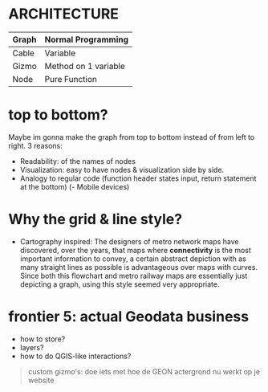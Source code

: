 # ARCHITECTURE 

| Graph | Normal Programming   |
|-------|----------------------|        
| Cable | Variable             | 
| Gizmo | Method on 1 variable | 
| Node  | Pure Function        | 


# top to bottom?
Maybe im gonna make the graph from top to bottom instead of from left to right. 
3 reasons: 
- Readability: of the names of nodes
- Visualization: easy to have nodes & visualization side by side.
- Analogy to regular code (function header states input, return statement at the bottom)
(- Mobile devices)


# Why the grid & line style?
- Cartography inspired: The designers of metro network maps have discovered, over the years, that maps where **connectivity** is the most important information to convey, a certain abstract depiction with as many straight lines as possible is advantageous over maps with curves. Since both this flowchart and metro railway maps are essentially just depicting a graph, using this style seemed very appropriate. 


# frontier 5: actual Geodata business 
- how to store?
- layers? 
- how to do QGIS-like interactions? 



> custom gizmo's: doe iets met hoe de GEON actergrond nu werkt op je website